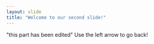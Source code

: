 ```yaml
---
layout: slide
title: "Welcome to our second slide!"
---
```

"this part has been edited"
Use the left arrow to go back!
